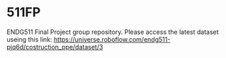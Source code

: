 # 511FP
ENDG511 Final Project group repository.
Please access the latest dataset useing this link: https://universe.roboflow.com/endg511-pjq6d/costruction_ppe/dataset/3
